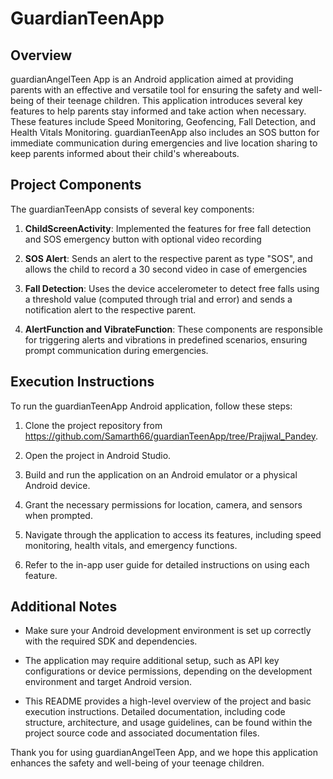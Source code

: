 # GuardianTeenApp

## Overview

guardianAngelTeen App is an Android application aimed at providing parents with an effective and versatile tool for ensuring the safety and well-being of their teenage children. This application introduces several key features to help parents stay informed and take action when necessary. These features include Speed Monitoring, Geofencing, Fall Detection, and Health Vitals Monitoring. guardianTeenApp also includes an SOS button for immediate communication during emergencies and live location sharing to keep parents informed about their child's whereabouts.

## Project Components

The guardianTeenApp consists of several key components:

1. **ChildScreenActivity**: Implemented the features for free fall detection and SOS emergency button with optional video recording

2. **SOS Alert**: Sends an alert to the respective parent as type "SOS", and allows the child to record a 30 second video in case of emergencies

3. **Fall Detection**: Uses the device accelerometer to detect free falls using a threshold value (computed through trial and error) and sends a notification alert to the respective parent.

4. **AlertFunction and VibrateFunction**: These components are responsible for triggering alerts and vibrations in predefined scenarios, ensuring prompt communication during emergencies.

## Execution Instructions

To run the guardianTeenApp Android application, follow these steps:

1. Clone the project repository from https://github.com/Samarth66/guardianTeenApp/tree/Prajjwal_Pandey.

2. Open the project in Android Studio.

3. Build and run the application on an Android emulator or a physical Android device.

4. Grant the necessary permissions for location, camera, and sensors when prompted.

5. Navigate through the application to access its features, including speed monitoring, health vitals, and emergency functions.

6. Refer to the in-app user guide for detailed instructions on using each feature.

## Additional Notes

- Make sure your Android development environment is set up correctly with the required SDK and dependencies.

- The application may require additional setup, such as API key configurations or device permissions, depending on the development environment and target Android version.

- This README provides a high-level overview of the project and basic execution instructions. Detailed documentation, including code structure, architecture, and usage guidelines, can be found within the project source code and associated documentation files.

Thank you for using guardianAngelTeen App, and we hope this application enhances the safety and well-being of your teenage children.
